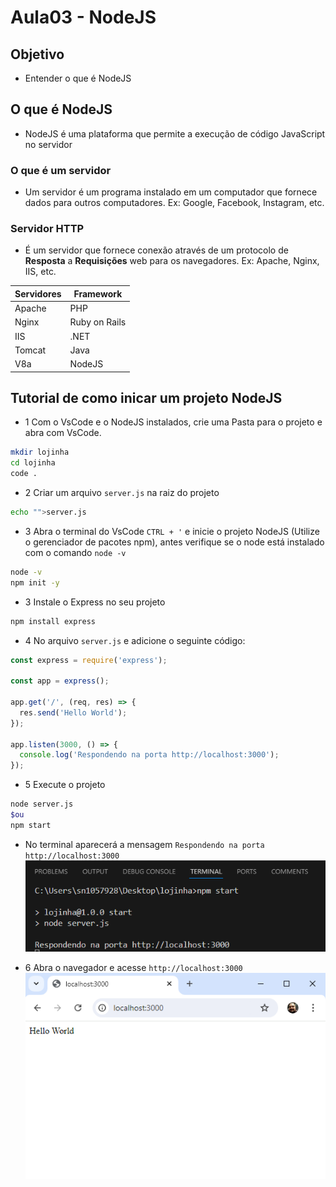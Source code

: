 # Aula03 - NodeJS
## Objetivo
- Entender o que é NodeJS

## O que é NodeJS
- NodeJS é uma plataforma que permite a execução de código JavaScript no servidor

### O que é um servidor
- Um servidor é um programa instalado em um computador que fornece dados para outros computadores. Ex: Google, Facebook, Instagram, etc.

### Servidor HTTP
- É um servidor que fornece conexão através de um protocolo de **Resposta** a **Requisições** web para os navegadores. Ex: Apache, Nginx, IIS, etc.

|Servidores|Framework|
|-|-|
|Apache|PHP|
|Nginx|Ruby on Rails|
|IIS|.NET|
|Tomcat|Java|
|V8a|NodeJS|

## Tutorial de como inicar um projeto NodeJS
- 1 Com o  VsCode e o NodeJS instalados, crie uma Pasta para o projeto e abra com VsCode.
```bash
mkdir lojinha
cd lojinha
code .
````
- 2 Criar um arquivo `server.js` na raiz do projeto

```bash
echo "">server.js
```

- 3 Abra o terminal do VsCode `CTRL + '` e inicie o projeto NodeJS (Utilize o gerenciador de pacotes npm), antes verifique se o node está instalado com o comando `node -v`
```bash
node -v
npm init -y
```
- 3 Instale o Express no seu projeto
```bash
npm install express
```
- 4 No arquivo `server.js` e adicione o seguinte código:
```javascript
const express = require('express');

const app = express();

app.get('/', (req, res) => {
  res.send('Hello World');
});

app.listen(3000, () => {
  console.log('Respondendo na porta http://localhost:3000');
});
```
- 5 Execute o projeto
```bash
node server.js
$ou
npm start
```
- No terminal aparecerá a mensagem `Respondendo na porta http://localhost:3000`
<br>![Terminal](./terminal.png)

- 6 Abra o navegador e acesse `http://localhost:3000`
<br>![Tela](./tela01.png)